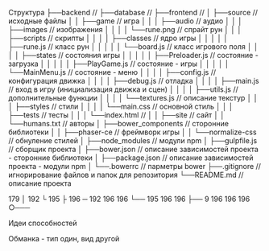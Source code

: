 Структура
├──backend                             //
├──database                            //
├──frontend                            //
│  ├──source                           // исходные файлы
│  │  ├──game                          // игра
│  │  │  ├──audio                      // аудио
│  │  │  ├──images                     // изображения
│  │  │  │  └──rune.png                // спрайт рун
│  │  │  ├──scripts                    // скрипты
│  │  │  │  ├──classes                 // ядро игры
│  │  │  │  │  ├──rune.js              // класс рун
│  │  │  │  │  └──board.js             // класс игрового поля
│  │  │  │  ├──states                  // состояния игры
│  │  │  │  │  ├──Preloader.js         // состояние - загрузка 
│  │  │  │  │  ├──PlayGame.js          // состояние - игры
│  │  │  │  │  └──MainMenu.js          // состояние - меню
│  │  │  │  ├──config.js               // конфигурация движка
│  │  │  │  ├──debug.js                // отладка
│  │  │  │  ├──main.js                 // вход в игру (инициализация движка и сцен)
│  │  │  │  ├──utils.js                // дополнительные функции
│  │  │  │  └──textures.js             // описание текстур
│  │  │  ├──styles                     // стили
│  │  │  │  └──main.css                // основной стиль
│  │  │  ├──tests                      // тесты
│  │  │  └──index.html                 // 
│  │  ├──site                          // сайт
│  │  └──humans.txt                    // авторы
│  ├──bower_components                 // сторонние библиотеки
│  │  ├──phaser-ce                     // фреймворк игры
│  │  └──normalize-css                 // обнуление стилей
│  ├──node_modules                     // модули npm
│  ├──gulpfile.js                      // сборщик проекта
│  ├──bower.json                       // описание зависимостей проекта - сторонние библиотеки
│  ├──package.json                     // описание зависимостей проекта - модули npm
│  └──.bowerrc                         // парметры bower
├──.gitignore                          // игнорирование файлов и папок для репозитория
└──README.md                           // описание проекта

179             │
192             └
195             ├
196             ─
192 196 196     └──
195 196 196     ├──
9 196 196 196   ○───

Идеи способностей

Обманка - тип один, вид другой